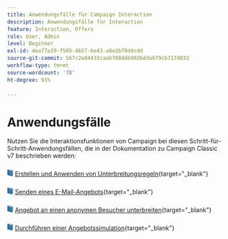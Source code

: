 ```yaml
---
title: Anwendungsfälle für Campaign Interaction
description: Anwendungsfälle für Interaction
feature: Interaction, Offers
role: User, Admin
level: Beginner
exl-id: 4ea77a39-f505-4657-be43-a0e2b79ddcdd
source-git-commit: 567c2e84433caab708ddb9026dda6f9cb717d032
workflow-type: tm+mt
source-wordcount: '78'
ht-degree: 91%

---
```


# Anwendungsfälle

Nutzen Sie die Interaktionsfunktionen von Campaign bei diesen Schritt-für-Schritt-Anwendungsfällen, die in der Dokumentation zu Campaign Classic v7 beschrieben werden:

![](../assets/do-not-localize/book.png) [Erstellen und Anwenden von Unterbreitungsregeln](https://experienceleague.adobe.com/docs/campaign-classic/using/managing-offers/case-study/presentation-rules.html?lang=de){target="_blank"}

![](../assets/do-not-localize/book.png) [Senden eines E-Mail-Angebots](https://experienceleague.adobe.com/docs/campaign-classic/using/managing-offers/case-study/offers-on-an-outbound-channel.html?lang=de){target="_blank"}

![](../assets/do-not-localize/book.png) [Angebot an einen anonymen Besucher unterbreiten](https://experienceleague.adobe.com/docs/campaign-classic/using/managing-offers/case-study/offers-on-an-outbound-channel.html?lang=de){target="_blank"}

![](../assets/do-not-localize/book.png) [Durchführen einer Angebotssimulation](https://experienceleague.adobe.com/docs/campaign-classic/using/managing-offers/case-study/offers-on-an-outbound-channel.html?lang=de){target="_blank"}
